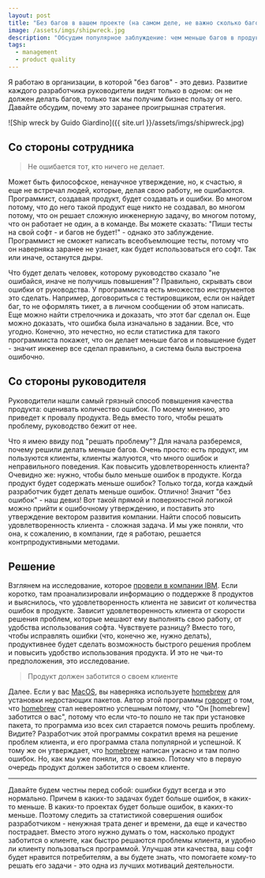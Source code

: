 ```yaml
---
layout: post
title: "Без багов в вашем проекте (на самом деле, не важно сколько багов)"
image: /assets/imgs/shipwreck.jpg
description: "Обсудим популярное заблуждение: чем меньше багов в продукте - тем он качественнее"
tags: 
  - management
  - product quality
---
```


Я работаю в организации, в которой "без багов" - это девиз. Развитие каждого
разработчика руководители видят только в одном: он не должен делать багов, 
только так мы получим бизнес пользу от него. Давайте обсудим, почему это заранее
проигрышная стратегия.

![Ship wreck by Guido Giardino]({{ site.url }}/assets/imgs/shipwreck.jpg)

<!--more-->

## Со стороны сотрудника

> Не ошибается тот, кто ничего не делает.

Может быть философское, ненаучное утверждение, но, к счастью, я еще не 
встречал людей, которые, делая свою работу, не ошибаются. Программист, создавая
продукт, будет создавать и ошибки. Во многом потому, что до него такой продукт 
еще никто не создавал, во многом потому, что он решает сложную инженерную 
задачу, во многом потому, что он работает не один, а в команде. Вы можете 
сказать: "Пиши тесты на свой софт - и багов не будет!" - однако это заблуждение.
Программист не сможет написать всеобъемлющие тесты, потому что он наверняка 
заранее не узнает, как будет использоваться его софт. Так или иначе, останутся 
дыры. 

Что будет делать человек, которому руководство сказало "не ошибайся, иначе не 
получишь повышения"? Правильно, скрывать свои ошибки от руководства. У 
программиста есть множество инструментов это сделать. Например, договориться
с тестировщиком, если он найдет баг, то не оформлять тикет, а в личном сообщении 
об этом написать. Еще можно найти стрелочника и доказать, что этот баг сделал 
он. Еще можно доказать, что ошибка была изначально в задании. Все, что угодно.
Конечно, это нечестно, но если статистика для такого программиста покажет, что 
он делает меньше багов и повышение будет - значит инженер все сделал 
правильно, а система была выстроена ошибочно.

## Со стороны руководителя

Руководители нашли самый грязный способ повышения качества продукта: оценивать 
количество ошибок. По моему мнению, это приведет к провалу продукта. Ведь вместо 
того, чтобы решать проблему, руководство бежит от нее. 

Что я имею ввиду под "решать проблему"? Для начала разберемся, почему решили
делать меньше багов. Очень просто: есть продукт, им пользуются клиенты, клиенты
жалуются, что много ошибок и неправильного поведения. Как повысить 
удовлетворенность клиента? Очевидно же: нужно, чтобы было меньше 
ошибок в продукте. Когда продукт будет содержать меньше ошибок? Только тогда,
когда каждый разработчик будет делать меньше ошибок. Отлично! Значит 
"без ошибок" - наш девиз! Вот такой прямой и поверхностной логикой можно 
прийти к ошибочному утверждению, и поставить это утверждение вектором развития
компании. Найти способ повысить удовлетворенность клиента - сложная задача. И мы
уже поняли, что она, к сожалению, в компании, где я работаю, решается 
контрпродуктивными методами.

## Решение

Взглянем на исследование, которое [провели в компании IBM](https://pdfs.semanticscholar.org/6b02/77ddb6b766e93e7ea92eb48cb4b44fded1e1.pdf).
Если коротко, там проанализировали информацию о поддержке 8 продуктов и 
выяснилось, что удовлетворенность клиента не зависит от количества ошибок в 
продукте. Зависит удовлетворенность клиента от скорости решения проблем, которые
мешают ему выполнять свою работу, от удобства использования софта. Чувствуете
разницу? Вместо того, чтобы исправлять ошибки (что, конечно же, нужно делать), 
продуктивнее будет сделать возможность быстрого решения проблем и повысить 
удобство использования продукта. И это не чьи-то предположения, это исследование.

> Продукт должен заботится о своем клиенте

Далее. Если у вас [MacOS](https://www.apple.com/ru/macos/what-is/), вы наверняка
используете [homebrew](https://brew.sh/) для установки недостающих пакетов. 
Автор этой программы [говорит](https://www.quora.com/Whats-the-logic-behind-Google-rejecting-Max-Howell-the-author-of-Homebrew-for-not-being-able-to-invert-a-binary-tree/answer/Max-Howell) 
о том, что [homebrew](https://brew.sh/) стал 
невероятно успешным потому, что "Он [homebrew] заботится о вас", потому что
если что-то пошло не так при установке пакета, то программа изо всех сил 
старается помочь решить проблему. Видите? Разработчик этой программы сократил
время на решение проблем клиента, и его программа стала популярной и успешной.
К тому же он утверждает, что [homebrew](https://brew.sh/) написан ужасно и там 
полно ошибок. Но, как мы уже поняли, это не важно. Потому что в первую очередь
продукт должен заботится о своем клиенте.

---

Давайте будем честны перед собой: ошибки будут всегда и это нормально. Причем
в каких-то задачах будет больше ошибок, в каких-то меньше. В каких-то проектах 
будет больше ошибок, в каких-то меньше. Поэтому следить за статистикой совершения
ошибок разработчиком - ненужная трата денег и времени, да еще и качество пострадает.
Вместо этого нужно думать о том, насколько продукт заботится о клиенте,
как быстро решаются проблемы клиента, и удобно ли клиенту пользоваться программой. Улучшая 
эти качества, ваш софт будет нравится потребителям, а вы будете
знать, что помогаете кому-то решать его задачи - это одна из лучших мотиваций 
деятельности.